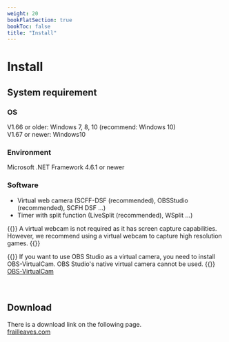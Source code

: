 ```yaml
---
weight: 20
bookFlatSection: true
bookToc: false
title: "Install"
---
```


# Install

## System requirement

### OS
V1.66 or older: Windows 7, 8, 10 (recommend: Windows 10)\
V1.67 or newer: Windows10

### Environment
Microsoft .NET Framework 4.6.1 or newer

### Software
- Virtual web camera (SCFF-DSF (recommended), OBSStudio (recommended), SCFH DSF ...)
- Timer with split function (LiveSplit (recommended), WSplit ...)

{{<hint info>}}
A virtual webcam is not required as it has screen capture capabilities. However, we recommend using a virtual webcam to capture high resolution games.
{{</hint>}}

{{<hint warning>}}
If you want to use OBS Studio as a virtual camera, you need to install OBS-VirtualCam. OBS Studio's native virtual camera cannot be used.
{{</hint>}}
[OBS-VirtualCam](https://obsproject.com/forum/resources/obs-virtualcam.949/)

　
## Download
There is a download link on the following page.\
[frailleaves.com](https://frailleaves.com/myownsoftware/autosplit-helper-en/)
